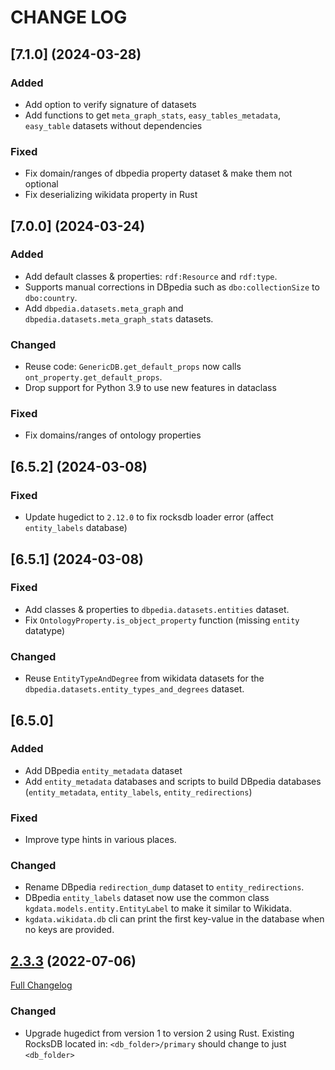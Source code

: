 # CHANGE LOG

## [7.1.0] (2024-03-28)

### Added

- Add option to verify signature of datasets
- Add functions to get `meta_graph_stats`, `easy_tables_metadata`, `easy_table` datasets without dependencies

### Fixed

- Fix domain/ranges of dbpedia property dataset & make them not optional
- Fix deserializing wikidata property in Rust

## [7.0.0] (2024-03-24)

### Added

- Add default classes & properties: `rdf:Resource` and `rdf:type`.
- Supports manual corrections in DBpedia such as `dbo:collectionSize` to `dbo:country`.
- Add `dbpedia.datasets.meta_graph` and `dbpedia.datasets.meta_graph_stats` datasets.

### Changed

- Reuse code: `GenericDB.get_default_props` now calls `ont_property.get_default_props`.
- Drop support for Python 3.9 to use new features in dataclass

### Fixed

- Fix domains/ranges of ontology properties

## [6.5.2] (2024-03-08)

### Fixed

- Update hugedict to `2.12.0` to fix rocksdb loader error (affect `entity_labels` database)

## [6.5.1] (2024-03-08)

### Fixed

- Add classes & properties to `dbpedia.datasets.entities` dataset.
- Fix `OntologyProperty.is_object_property` function (missing `entity` datatype)

### Changed

- Reuse `EntityTypeAndDegree` from wikidata datasets for the `dbpedia.datasets.entity_types_and_degrees` dataset.

## [6.5.0]

### Added

- Add DBpedia `entity_metadata` dataset
- Add `entity_metadata` databases and scripts to build DBpedia databases (`entity_metadata`, `entity_labels`, `entity_redirections`)

### Fixed

- Improve type hints in various places.

### Changed

- Rename DBpedia `redirection_dump` dataset to `entity_redirections`.
- DBpedia `entity_labels` dataset now use the common class `kgdata.models.entity.EntityLabel` to make it similar to Wikidata.
- `kgdata.wikidata.db` cli can print the first key-value in the database when no keys are provided.

## [2.3.3](https://github.com/binh-vu/kgdata/tree/2.3.3) (2022-07-06)

[Full Changelog](https://github.com/binh-vu/kgdata/compare/1.7.1...2.3.3)

### Changed

- Upgrade hugedict from version 1 to version 2 using Rust. Existing RocksDB located in: `<db_folder>/primary` should change to just `<db_folder>`
